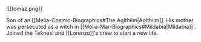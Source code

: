 ![[tomaz.png]]

Son of an [[Melia-Cosmic-Biographics#The Aglthiim|Aglthiim]]. His mother was persecuted as a witch in [[Melia-Mar-Biographics#Mildabia|Mildabia]] . Joined the Teknesi and [[Lorenzo]]'s crew to start a new life. 